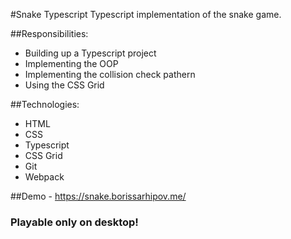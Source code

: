 #Snake Typescript
Typescript implementation of the snake game.

##Responsibilities:

* Building up a Typescript project
* Implementing the OOP
* Implementing the collision check pathern
* Using the CSS Grid

##Technologies:

* HTML
* CSS
* Typescript
* CSS Grid
* Git
* Webpack

##Demo - https://snake.borissarhipov.me/
### Playable only on desktop!
